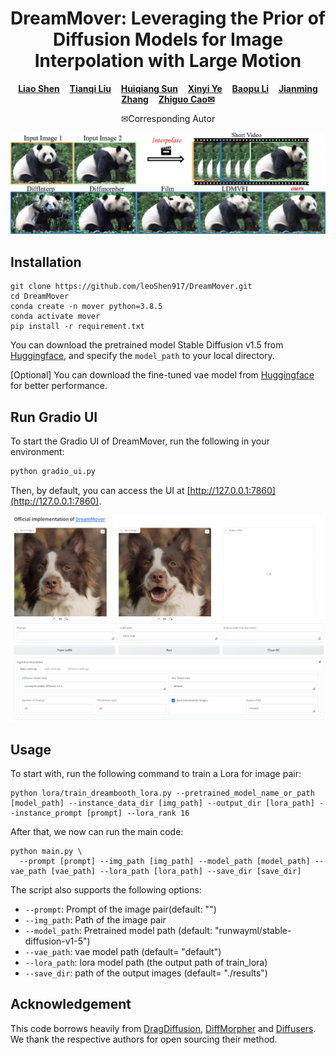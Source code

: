 <p align="center">
  <h1 align="center">DreamMover: Leveraging the Prior of Diffusion Models for Image Interpolation with Large Motion</h1>
  <p align="center">
    <a href="https://leoshen917.github.io/"><strong>Liao Shen</strong></a>
    &nbsp;&nbsp;
    <a href="https://tqtqliu.github.io/"><strong>Tianqi Liu</strong></a>
    &nbsp;&nbsp;
    <a href="https://huiqiang-sun.github.io/"><strong>Huiqiang Sun</strong></a>
    &nbsp;&nbsp;
    <a href="https://scholar.google.com/citations?user=g_Y0w7MAAAAJ&hl"><strong>Xinyi Ye</strong></a>
    &nbsp;&nbsp;
    <a href="https://orcid.org/0000-0002-9032-3991"><strong>Baopu Li</strong></a>
    &nbsp;&nbsp;
    <a href="https://jimmie33.github.io/"><strong>Jianming Zhang</strong></a>
    &nbsp;&nbsp;
    <a href="http://english.aia.hust.edu.cn/info/1085/1528.htm"><strong>Zhiguo Cao<sep>✉</sep></strong></a>
  </p>
  <p align="center">
    <sep>✉</sep>Corresponding Autor
  </p>

  <div align="center">
        <img src="./assets/teaser.png", width="900">
  </div>
</p>

## Installation
```
git clone https://github.com/leoShen917/DreamMover.git
cd DreamMover
conda create -n mover python=3.8.5
conda activate mover
pip install -r requirement.txt
```
You can download the pretrained model Stable Diffusion v1.5 from [Huggingface](https://huggingface.co/runwayml/stable-diffusion-v1-5), and specify the `model_path` to your local directory.

[Optional] You can download the fine-tuned vae model from [Huggingface](https://huggingface.co/stabilityai/sd-vae-ft-mse) for better performance.

## Run Gradio UI
To start the Gradio UI of DreamMover, run the following in your environment:
```bash
python gradio_ui.py
```
Then, by default, you can access the UI at [http://127.0.0.1:7860](http://127.0.0.1:7860).

<div align="center">
  <img src="./assets/ui.png", width="900">
</div>

## Usage
To start with, run the following command to train a Lora for image pair:
```
python lora/train_dreambooth_lora.py --pretrained_model_name_or_path [model_path] --instance_data_dir [img_path] --output_dir [lora_path] --instance_prompt [prompt] --lora_rank 16
```

After that, we now can run the main code:
```
python main.py \
  --prompt [prompt] --img_path [img_path] --model_path [model_path] --vae_path [vae_path] --lora_path [lora_path] --save_dir [save_dir]
```
The script also supports the following options:
- `--prompt`: Prompt of the image pair(default: "")
- `--img_path`: Path of the image pair
- `--model_path`: Pretrained model path (default: "runwayml/stable-diffusion-v1-5")
- `--vae_path`: vae model path (default= "default")
- `--lora_path`: lora model path (the output path of train_lora)
- `--save_dir`: path of the output images (default= "./results")

## Acknowledgement
This code borrows heavily from [DragDiffusion](https://github.com/Yujun-Shi/DragDiffusion), [DiffMorpher](https://github.com/Kevin-thu/DiffMorpher) and [Diffusers](https://github.com/huggingface/diffusers). We thank the respective authors for open sourcing their method.